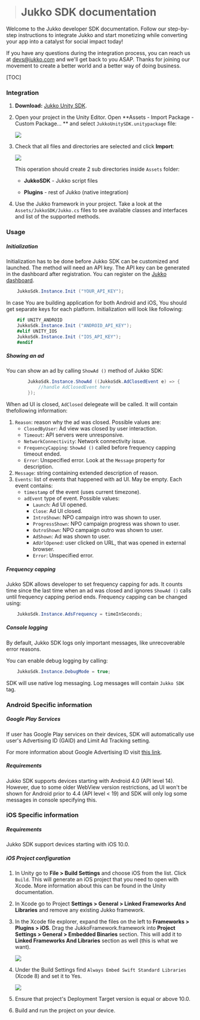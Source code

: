 > Jukko SDK documentation
> ==============================



Welcome to the Jukko developer SDK documentation. Follow our step-by-step instructions to
integrate Jukko and start monetizing while converting your app into a catalyst for social
impact today!



If you have any questions during the integration process, you can reach us at [devs@jukko.com](mailto:devs@jukko.com)
and we'll get back to you ASAP. Thanks for joining our movement to create a better world and
a better way of doing business.



[TOC]

### Integration
1. **Download:** [Jukko Unity SDK](https://dl.staging.jukko.com/unity/JukkoUnitySDK-0.1.2.unitypackage).
2. Open your project in the Unity Editor. Open **Assets - Import Package - Custom Package... ** and select `JukkoUnitySDK.unitypackage` file:

    ![](images/asset-import-1.png)

3. Check that all files and directories are selected and click **Import**:
    
    ![](images/asset-import-2.png)
    
    This operation should create 2 sub directories inside `Assets` folder:

    *  **JukkoSDK** - Jukko script files

    *  **Plugins** - rest of Jukko (native integration)  

4. Use the Jukko framework in your project. Take a look at the `Assets/JukkoSDK/Jukko.cs` files to see available classes and interfaces and list of the supported methods. 

### Usage

##### Initialization
Initialization has to be done before Jukko SDK can be customized and launched. The method will
need an API key. The API key can be generated in the dashboard after registration.
You can register on the [Jukko dashboard](https://dashboard.staging.jukko.com).

```csharp
    JukkoSdk.Instance.Init ("YOUR_API_KEY");
```

In case You are building application for both Android and iOS, You should get separate keys for each platform.
Initialization will look like following:

```csharp
    #if UNITY_ANDROID
    JukkoSdk.Instance.Init ("ANDROID_API_KEY");
    #elif UNITY_IOS
    JukkoSdk.Instance.Init ("IOS_API_KEY");
    #endif
```


##### Showing an ad

You can show an ad by calling `ShowAd ()` method of Jukko SDK:

```csharp
        JukkoSdk.Instance.ShowAd ((JukkoSdk.AdClosedEvent e) => {
            //handle AdClosedEvent here
        });
```

When ad UI is closed, `AdClosed` delegeate will be called. It will contain thefollowing information:

1. `Reason`: reason why the ad was closed. Possible values are:
    * `ClosedByUser`: Ad view was closed by user interaction.
    * `Timeout`: API servers were unresponsive.
    * `NetworkConnectivity`: Network connectivity issue.
    * `FrequencyCapping`: `ShowAd ()` called before frequency capping timeout ended.
    * `Error`: Unspecified error. Look at the `Message` property for description.
2. `Message`: string containing extended description of reason.
3. `Events`: list of events that happened with ad UI. May be empty. Each event contains:
    * `timestamp` of the event (uses current timezone).
    * `adEvent` type of event. Possible values:
        * `Launch`: Ad UI opened.
        * `Close`: Ad UI closed.
        * `IntroShown`: NPO campaign intro was shown to user.
        * `ProgressShown`: NPO campaign progress was shown to user.
        * `OutroShown`: NPO campaign outro was shown to user.
        * `AdShown`: Ad was shown to user.
        * `AdUrlOpened`: user clicked on URL, that was opened in external browser.
        * `Error`: Unspecified error.


##### Frequency capping

Jukko SDK allows developer to set frequency capping for ads. It counts time since the last time when an ad was closed
and ignores `ShowAd ()` calls until frequency capping period ends. Frequency capping can be changed using:

```csharp
    JukkoSdk.Instance.AdsFrequency = timeInSeconds;
```


##### Console logging

By default, Jukko SDK logs only important messages, like unrecoverable error reasons.

You can enable debug logging by calling:

```csharp
    JukkoSdk.Instance.DebugMode = true;
```

SDK will use native log messaging. Log messages will contain `Jukko SDK` tag.


### Android Specific information

##### Google Play Services

If user has Google Play services on their devices, SDK will automatically use user's
Advertising ID (GAID) and Limit Ad Tracking setting.

For more information about Google Advertising ID visit [this link](https://play.google.com/about/monetization-ads/ads/ad-id/).

##### Requirements

Jukko SDK supports devices starting with Android 4.0 (API level 14). However, due to some older WebView version restrictions, ad UI won't be shown for Android prior to 4.4 (API level < 19) and SDK will only log some messages in console specifying this.

### iOS Specific information

##### Requirements
Jukko SDK support devices starting with iOS 10.0.

##### iOS Project configuration

1. In Unity go to **File > Build Settings** and choose iOS from the list. Click `Build`. This will generate an iOS project that you need to open with Xcode. More information about this can be found in the Unity documentation.

2. In Xcode go to Project **Settings > General > Linked Frameworks And Libraries** and remove any existing Jukko framework.

3. In the Xcode file explorer, expand the files on the left to **Frameworks > Plugins > iOS**. Drag the JukkoFramework.framework into **Project Settings > General > Embedded Binaries** section. This will add it to **Linked Frameworks And Libraries** section as well (this is what we want).

    ![](images/ios_drag_framework.png)

4. Under the Build Settings find `Always Embed Swift Standard Libraries` (Xcode 8) and set it to Yes.

    ![](images/ios_embed_libraries.png)

5. Ensure that project's Deployment Target version is equal or above 10.0.

6. Build and run the project on your device.